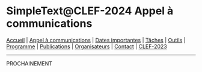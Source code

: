 # SimpleText@CLEF-2024 Appel à communications

[Accueil](./) | [Appel à communications](../fr/CFP-en-fr-C.md) | [Dates importantes](../fr/dates-en-fr-C.md) | [Tâches](../fr/tasks-en-fr-C.md) | [Outils](../fr/tools-en-fr-C.md) | [Programme](../fr/program-en-fr-C.md) | [Publications](../fr/publications-en-fr-C.md) | [Organisateurs](../fr/organizers-en-fr-C.md) | [Contact](../fr/contact-en-fr-C.md) | [CLEF-2023](https://simpletext-project.com/2023/clef/)

---

PROCHAINEMENT
